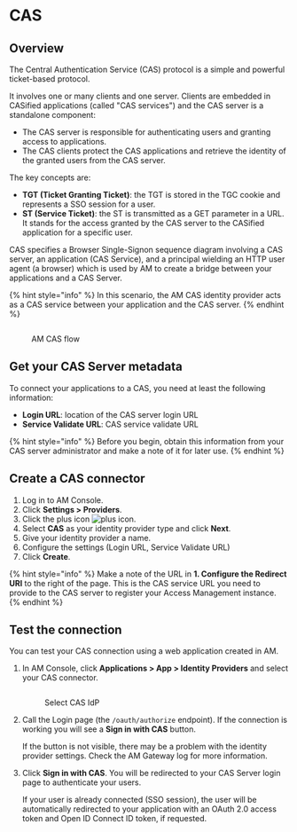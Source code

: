 # CAS

## Overview

The Central Authentication Service (CAS) protocol is a simple and powerful ticket-based protocol.

It involves one or many clients and one server. Clients are embedded in CASified applications (called "CAS services") and the CAS server is a standalone component:

* The CAS server is responsible for authenticating users and granting access to applications.
* The CAS clients protect the CAS applications and retrieve the identity of the granted users from the CAS server.

The key concepts are:

* **TGT (Ticket Granting Ticket)**: the TGT is stored in the TGC cookie and represents a SSO session for a user.
* **ST (Service Ticket)**: the ST is transmitted as a GET parameter in a URL. It stands for the access granted by the CAS server to the CASified application for a specific user.

CAS specifies a Browser Single-Signon sequence diagram involving a CAS server, an application (CAS Service), and a principal wielding an HTTP user agent (a browser) which is used by AM to create a bridge between your applications and a CAS Server.

{% hint style="info" %}
In this scenario, the AM CAS identity provider acts as a CAS service between your application and the CAS server.
{% endhint %}

<figure><img src="https://docs.gravitee.io/images/am/current/graviteeio-am-userguide-social-idp-cas.png" alt=""><figcaption><p>AM CAS flow</p></figcaption></figure>

## Get your CAS Server metadata

To connect your applications to a CAS, you need at least the following information:

* **Login URL**: location of the CAS server login URL
* **Service Validate URL**: CAS service validate URL

{% hint style="info" %}
Before you begin, obtain this information from your CAS server administrator and make a note of it for later use.
{% endhint %}

## Create a CAS connector

1. Log in to AM Console.
2. Click **Settings > Providers**.
3. Click the plus icon ![plus icon](https://docs.gravitee.io/images/icons/plus-icon.png).
4. Select **CAS** as your identity provider type and click **Next**.
5. Give your identity provider a name.
6. Configure the settings (Login URL, Service Validate URL)
7. Click **Create**.

{% hint style="info" %}
Make a note of the URL in **1. Configure the Redirect URI** to the right of the page. This is the CAS service URL you need to provide to the CAS server to register your Access Management instance.
{% endhint %}

## Test the connection

You can test your CAS connection using a web application created in AM.

1.  In AM Console, click **Applications > App > Identity Providers** and select your CAS connector.

    <figure><img src="https://docs.gravitee.io/images/am/current/graviteeio-am-userguide-social-idp-list.png" alt=""><figcaption><p>Select CAS IdP</p></figcaption></figure>
2.  Call the Login page (the `/oauth/authorize` endpoint). If the connection is working you will see a **Sign in with CAS** button.

    If the button is not visible, there may be a problem with the identity provider settings. Check the AM Gateway log for more information.
3.  Click **Sign in with CAS**. You will be redirected to your CAS Server login page to authenticate your users.

    If your user is already connected (SSO session), the user will be automatically redirected to your application with an OAuth 2.0 access token and Open ID Connect ID token, if requested.
